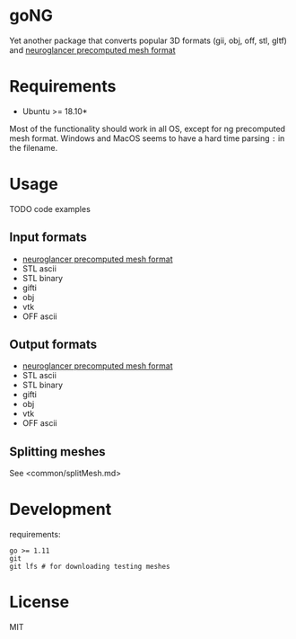 # goNG

Yet another package that converts popular 3D formats (gii, obj, off, stl, gltf) and [neuroglancer precomputed mesh format](https://github.com/google/neuroglancer/tree/5bfa8c3/src/neuroglancer/datasource/precomputed#legacy-single-resolution-mesh-format)

# Requirements

- Ubuntu >= 18.10*

Most of the functionality should work in all OS, except for ng precomputed mesh format. Windows and MacOS seems to have a hard time parsing `:` in the filename.

# Usage

TODO code examples

## Input formats

- [neuroglancer precomputed mesh format](https://github.com/google/neuroglancer/tree/5bfa8c3/src/neuroglancer/datasource/precomputed#legacy-single-resolution-mesh-format)
- STL ascii
- STL binary
- gifti
- obj
- vtk
- OFF ascii

## Output formats

- [neuroglancer precomputed mesh format](https://github.com/google/neuroglancer/tree/5bfa8c3/src/neuroglancer/datasource/precomputed#legacy-single-resolution-mesh-format)
- STL ascii
- STL binary
- gifti
- obj
- vtk
- OFF ascii

## Splitting meshes

See <common/splitMesh.md>

# Development

requirements: 
```
go >= 1.11
git
git lfs # for downloading testing meshes
```
# License

MIT